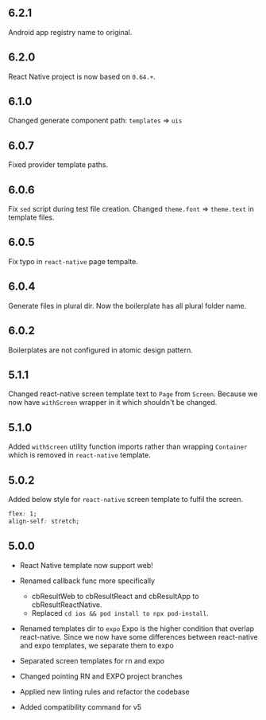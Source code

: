 ## 6.2.1

Android app registry name to original.

## 6.2.0

React Native project is now based on `0.64.+`.

## 6.1.0

Changed generate component path: `templates` => `uis`

## 6.0.7

Fixed provider template paths.

## 6.0.6

Fix `sed` script during test file creation.
Changed `theme.font` => `theme.text` in template files.


## 6.0.5

Fix typo in `react-native` page tempalte.

## 6.0.4

Generate files in plural dir. Now the boilerplate has all plural folder name.

## 6.0.2

Boilerplates are not configured in atomic design pattern.

## 5.1.1

Changed react-native screen template text to `Page` from `Screen`. Because we now have `withScreen` wrapper in it which shouldn't be changed.

## 5.1.0

Added `withScreen` utility function imports rather than wrapping `Container` which is removed in `react-native` template.

## 5.0.2

Added below style for `react-native` screen template to fulfil the screen.

```css
flex: 1;
align-self: stretch;
```

## 5.0.0

* React Native template now support web!

* Renamed callback func more specifically

   - cbResultWeb to cbResultReact and cbResultApp to cbResultReactNative.
   - Replaced `cd ios && pod install to npx pod-install`.

* Renamed templates dir to `expo`
   Expo is the higher condition that overlap react-native. Since we now have some differences between react-native and expo templates, we separate them to expo

* Separated screen templates for rn and expo

* Changed pointing RN and EXPO project branches

* Applied new linting rules and refactor the codebase

* Added compatibility command for v5